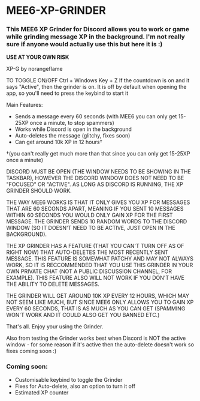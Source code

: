 # MEE6-XP-GRINDER
### This MEE6 XP Grinder for Discord allows you to work or game while grinding message XP in the background. I'm not really sure if anyone would actually use this but here it is :)

**USE AT YOUR OWN RISK**

XP-G by norangeflame

TO TOGGLE ON/OFF
Ctrl + Windows Key + Z
If the countdown is on and it says "Active", then the grinder is on.
It is off by default when opening the app, so you'll need to press the keybind to start it


Main Features:
 - Sends a message every 60 seconds (with MEE6 you can only get 15-25XP once a minute, to stop spammers)
 - Works while Discord is open in the background
 - Auto-deletes the message (glitchy, fixes soon)
 - Can get around 10k XP in 12 hours†

†(you can't really get much more than that since you can only get 15-25XP once a minute)




DISCORD MUST BE OPEN (THE WINDOW NEEDS TO BE SHOWING IN THE TASKBAR), HOWEVER THE DISCORD WINDOW DOES NOT NEED TO BE "FOCUSED" OR "ACTIVE".
AS LONG AS DISCORD IS RUNNING, THE XP GRINDER SHOULD WORK.

THE WAY MEE6 WORKS IS THAT IT ONLY GIVES YOU XP FOR MESSAGES THAT ARE 60 SECONDS APART, MEANING IF YOU SENT 10 MESSAGES WITHIN 60 SECONDS YOU WOULD ONLY GAIN XP FOR THE FIRST MESSAGE. THE GRINDER SENDS 10 RANDOM WORDS TO THE DISCORD WINDOW (SO IT DOESN'T NEED TO BE ACTIVE, JUST OPEN IN THE BACKGROUND).

THE XP GRINDER HAS A FEATURE (THAT YOU CAN'T TURN OFF AS OF RIGHT NOW) THAT AUTO-DELETES THE MOST RECENTLY SENT MESSAGE. THIS FEATURE IS SOMEWHAT PATCHY AND MAY NOT ALWAYS WORK, SO IT IS RECCOMMENDED THAT YOU USE THIS GRINDER IN YOUR OWN PRIVATE CHAT (NOT A PUBLIC DISCUSSION CHANNEL, FOR EXAMPLE). THIS FEATURE ALSO WILL NOT WORK IF YOU DON'T HAVE THE ABILITY TO DELETE MESSAGES.



THE GRINDER WILL GET AROUND 10K XP EVERY 12 HOURS, WHICH MAY NOT SEEM LIKE MUCH, BUT SINCE MEE6 ONLY ALLOWS YOU TO GAIN XP EVERY 60 SECONDS, THAT IS AS MUCH AS YOU CAN GET (SPAMMING WON'T WORK AND IT COULD ALSO GET YOU BANNED ETC.)

That's all. Enjoy your using the Grinder.

Also from testing the Grinder works best when Discord is NOT the active window - for some reason if it's active then the auto-delete doesn't work so fixes coming soon :)

### Coming soon:
 - Customisable keybind to toggle the Grinder
 - Fixes for Auto-delete, also an option to turn it off
 - Estimated XP counter
